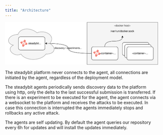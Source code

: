 ```yaml
---
title: "Architecture"
---
```


![steadybit architecture](10-architecture.svg)

The steadybit platform never connects to the agent, all connections are initiated by the agent, regardless of the deployment model.

The steadybit agents periodically sends discovery data to the platform using http, only the delta to the last successful submission is transferred.
If there is an experiment to be executed for the agent, the agent connects via a websocket to the platform and receives the attacks to be executed.
In case this connection is interrupted the agents immediately stops and rollbacks any active attack.

The agents are self updating.
By default the agent queries our repository every 6h for updates and will install the updates immediately.


